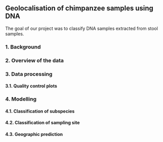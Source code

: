 ## Geolocalisation of chimpanzee samples using DNA 

The goal of our project was to classify DNA samples extracted from stool samples.

### 1. Background

### 2. Overview of the data

### 3. Data processing

#### 3.1. Quality control plots

### 4. Modelling

#### 4.1. Classification of subspecies

#### 4.2. Classification of sampling site

#### 4.3. Geographic prediction
